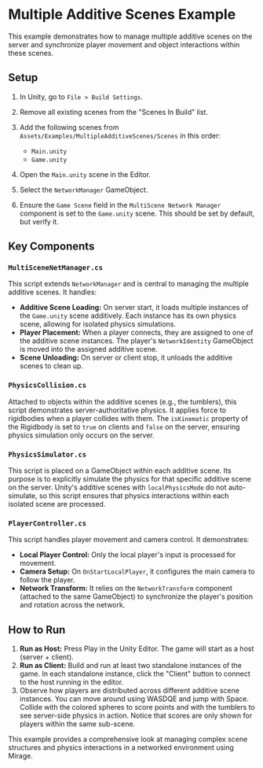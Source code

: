 # Multiple Additive Scenes Example

This example demonstrates how to manage multiple additive scenes on the server and synchronize player movement and object interactions within these scenes.

## Setup

1.  In Unity, go to `File > Build Settings`.
2.  Remove all existing scenes from the "Scenes In Build" list.
3.  Add the following scenes from `Assets/Examples/MultipleAdditiveScenes/Scenes` in this order:
    -   `Main.unity`
    -   `Game.unity`

4.  Open the `Main.unity` scene in the Editor.
5.  Select the `NetworkManager` GameObject.
6.  Ensure the `Game Scene` field in the `MultiScene Network Manager` component is set to the `Game.unity` scene. This should be set by default, but verify it.

## Key Components

### `MultiSceneNetManager.cs`

This script extends `NetworkManager` and is central to managing the multiple additive scenes. It handles:

-   **Additive Scene Loading:** On server start, it loads multiple instances of the `Game.unity` scene additively. Each instance has its own physics scene, allowing for isolated physics simulations.
-   **Player Placement:** When a player connects, they are assigned to one of the additive scene instances. The player's `NetworkIdentity` GameObject is moved into the assigned additive scene.
-   **Scene Unloading:** On server or client stop, it unloads the additive scenes to clean up.

### `PhysicsCollision.cs`

Attached to objects within the additive scenes (e.g., the tumblers), this script demonstrates server-authoritative physics. It applies force to rigidbodies when a player collides with them. The `isKinematic` property of the Rigidbody is set to `true` on clients and `false` on the server, ensuring physics simulation only occurs on the server.

### `PhysicsSimulator.cs`

This script is placed on a GameObject within each additive scene. Its purpose is to explicitly simulate the physics for that specific additive scene on the server. Unity's additive scenes with `localPhysicsMode` do not auto-simulate, so this script ensures that physics interactions within each isolated scene are processed.

### `PlayerController.cs`

This script handles player movement and camera control. It demonstrates:

-   **Local Player Control:** Only the local player's input is processed for movement.
-   **Camera Setup:** On `OnStartLocalPlayer`, it configures the main camera to follow the player.
-   **Network Transform:** It relies on the `NetworkTransform` component (attached to the same GameObject) to synchronize the player's position and rotation across the network.

## How to Run

1.  **Run as Host:** Press Play in the Unity Editor. The game will start as a host (server + client).
2.  **Run as Client:** Build and run at least two standalone instances of the game. In each standalone instance, click the "Client" button to connect to the host running in the editor.
3.  Observe how players are distributed across different additive scene instances. You can move around using WASDQE and jump with Space. Collide with the colored spheres to score points and with the tumblers to see server-side physics in action. Notice that scores are only shown for players within the same sub-scene.

This example provides a comprehensive look at managing complex scene structures and physics interactions in a networked environment using Mirage.